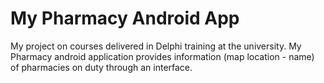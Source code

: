 # My Pharmacy Android App
My project on courses delivered in Delphi training at the university. My Pharmacy android application provides information (map location - name) of pharmacies on duty through an interface.
